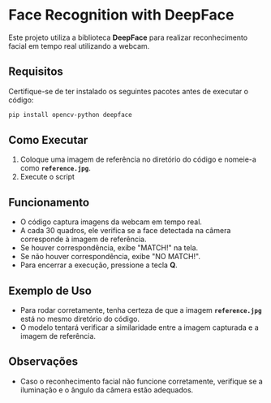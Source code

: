 # Face Recognition with DeepFace

Este projeto utiliza a biblioteca **DeepFace** para realizar reconhecimento facial em tempo real utilizando a webcam.

## Requisitos

Certifique-se de ter instalado os seguintes pacotes antes de executar o código:

```bash
pip install opencv-python deepface
```

## Como Executar

1. Coloque uma imagem de referência no diretório do código e nomeie-a como **`reference.jpg`**.
2. Execute o script 

## Funcionamento

- O código captura imagens da webcam em tempo real.
- A cada 30 quadros, ele verifica se a face detectada na câmera corresponde à imagem de referência.
- Se houver correspondência, exibe "MATCH!" na tela.
- Se não houver correspondência, exibe "NO MATCH!".
- Para encerrar a execução, pressione a tecla **Q**.

## Exemplo de Uso

- Para rodar corretamente, tenha certeza de que a imagem **`reference.jpg`** está no mesmo diretório do código.
- O modelo tentará verificar a similaridade entre a imagem capturada e a imagem de referência.

## Observações

- Caso o reconhecimento facial não funcione corretamente, verifique se a iluminação e o ângulo da câmera estão adequados.

